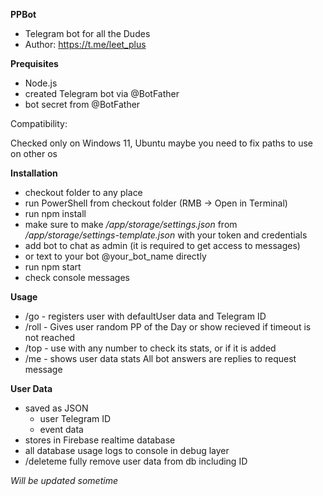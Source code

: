 **PPBot**

- Telegram bot for all the Dudes
- Author: https://t.me/leet_plus

**Prequisites**

- Node.js
- created Telegram bot via @BotFather
- bot secret from @BotFather

Compatibility:

Checked only on Windows 11, Ubuntu maybe you need to fix paths to use on other os

**Installation**

- checkout folder to any place
- run PowerShell from checkout folder (RMB -> Open in Terminal)
- run npm install
- make sure to make */app/storage/settings.json* from */app/storage/settings-template.json* with your token and credentials
- add bot to chat as admin (it is required to get access to messages)
- or text to your bot @your_bot_name directly
- run npm start
- check console messages

**Usage**

- /go - registers user with defaultUser data and Telegram ID
- /roll - Gives user random PP of the Day or show recieved if timeout is not reached
- /top - use with any number to check its stats, or if it is added
- /me - shows user data stats All bot answers are replies to request message

**User Data**

- saved as JSON
    - user Telegram ID
    - event data
- stores in Firebase realtime database
- all database usage logs to console in debug layer
- /deleteme fully remove user data from db including ID

*Will be updated sometime*